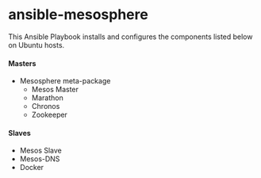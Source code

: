 # ansible-mesosphere
This Ansible Playbook installs and configures the components listed below on Ubuntu hosts.

#### Masters
- Mesosphere meta-package
  - Mesos Master
  - Marathon
  - Chronos
  - Zookeeper

#### Slaves
- Mesos Slave
- Mesos-DNS
- Docker
